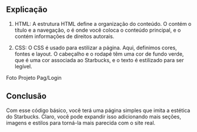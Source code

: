 ## Explicação

1. HTML: A estrutura HTML define a organização do conteúdo. O
contém o título e a navegação, o
é onde você coloca o conteúdo principal, e o
contém informações de direitos autorais.

2. CSS: O CSS é usado para estilizar a página. Aqui, definimos cores, fontes e layout. O cabeçalho e o rodapé têm uma cor de fundo verde, que é uma cor associada ao Starbucks, e o texto é estilizado para ser legível.

<figuri>
<img src=""/>
<figcaption>Foto Projeto Pag/Login</figcaption>
<figuri/>


## Conclusão

Com esse código básico, você terá uma página simples que imita a estética do Starbucks. Claro, você pode expandir isso adicionando mais seções, imagens e estilos para torná-la mais parecida com o site real. 

